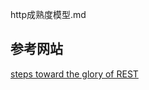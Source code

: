 http成熟度模型.md


## 参考网站

[steps toward the glory of REST](https://martinfowler.com/articles/richardsonMaturityModel.html)